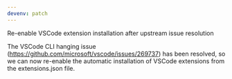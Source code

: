 ```yaml
---
devenv: patch
---
```


Re-enable VSCode extension installation after upstream issue resolution

The VSCode CLI hanging issue (https://github.com/microsoft/vscode/issues/269737) has been resolved, so we can now re-enable the automatic installation of VSCode extensions from the extensions.json file.
